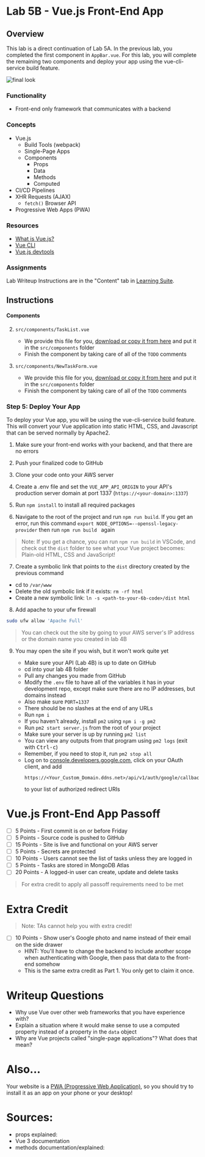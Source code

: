 # Lab 5B - Vue.js Front-End App

## Overview
This lab is a direct continuation of Lab 5A. In the previous lab, you completed the first component in `AppBar.vue`. For this lab, you will complete the remaining two components and deploy your app using the vue-cli-service build feature.

![final look](6b_ss1.png)

### Functionality

- Front-end only framework that communicates with a backend

### Concepts

- Vue.js
  - Build Tools (webpack)
  - Single-Page Apps
  - Components
    - Props
    - Data
    - Methods
    - Computed
- CI/CD Pipelines
- XHR Requests (AJAX)
  - `fetch()` Browser API
- Progressive Web Apps (PWA)

### Resources

- [What is Vue.js?](https://vuejs.org/v2/guide/#What-is-Vue-js)
- [Vue CLI](https://vuejs.org/v2/guide/installation.html#CLI)
- [Vue.js devtools](https://chrome.google.com/webstore/detail/vuejs-devtools/nhdogjmejiglipccpnnnanhbledajbpd?hl=en)

### Assignments

Lab Writeup Instructions are in the "Content" tab in [Learning Suite](https://learningsuite.byu.edu).

## Instructions

#### Components

2. `src/components/TaskList.vue`

   - We provide this file for you, [download or copy it from here](TaskList.vue) and put it in the `src/components` folder
   - Finish the component by taking care of all of the `TODO` comments

3. `src/components/NewTaskForm.vue`

   - We provide this file for you, [download or copy it from here](NewTaskForm.vue) and put it in the `src/components` folder
   - Finish the component by taking care of all of the `TODO` comments

### Step 5: Deploy Your App

To deploy your Vue app, you will be using the vue-cli-service build feature. This will convert your Vue application into static HTML, CSS, and Javascript that can be served normally by Apache2.

1. Make sure your front-end works with your backend, and that there are no errors

2. Push your finalized code to GitHub

3. Clone your code onto your AWS server

4. Create a .env file and set the `VUE_APP_API_ORIGIN` to your API's production server domain at port 1337 (`https://<your-domain>:1337`)

5. Run `npm install` to install all required packages

6. Navigate to the root of the project and run `npm run build`. If you get an error, run this command `export NODE_OPTIONS=--openssl-legacy-provider` then run `npm run build ` again
>Note: If you get a chance, you can run `npm run build` in VSCode, and check out the `dist` folder to see what your Vue project becomes: Plain-old HTML, CSS and JavaScript!

7. Create a symbolic link that points to the `dist` directory created by the previous command
  - cd to `/var/www`
  - Delete the old symbolic link if it exists: `rm -rf html`
  - Create a new symbolic link: `ln -s <path-to-your-6b-code>/dist html`
  
8. Add apache to your ufw firewall
  ```sh
  sudo ufw allow 'Apache Full'
  ```

>You can check out the site by going to your AWS server's IP address or the domain name you created in lab 4B

9. You may open the site if you wish, but it won't work quite yet

   - Make sure your API (Lab 4B) is up to date on GitHub
   - cd into your lab 4B folder
   - Pull any changes you made from GitHub
   - Modify the `.env` file to have all of the variables it has in your development repo, except make sure there are no IP addresses, but domains instead
   - Also make sure `PORT=1337`
   - There should be no slashes at the end of any URLs
   - Run `npm i`
   - If you haven't already, install `pm2` using `npm i -g pm2`
   - Run `pm2 start server.js` from the root of your project
   - Make sure your server is up by running `pm2 list`
   - You can view any outputs from that program using `pm2 logs` (exit with <kbd>Ctrl-c</kbd>)
   - Remember, if you need to stop it, run `pm2 stop all`
   - Log on to [console.developers.google.com](https://console.developers.google.com/apis/credentials), click on your OAuth client, and add
     ```
     https://<Your_Custom_Domain.ddns.net>/api/v1/auth/google/callback
     ```
     to your list of authorized redirect URIs
     

# Vue.js Front-End App Passoff

- [ ] 5 Points - First commit is on or before Friday
- [ ] 5 Points - Source code is pushed to GitHub
- [ ] 15 Points - Site is live and functional on your AWS server
- [ ] 5 Points - Secrets are protected
- [ ] 10 Points - Users cannot see the list of tasks unless they are logged in
- [ ] 5 Points - Tasks are stored in MongoDB Atlas
- [ ] 20 Points - A logged-in user can create, update and delete tasks

> For extra credit to apply all passoff requirements need to be met

# Extra Credit
 
> Note: TAs cannot help you with extra credit!

- [ ] 10 Points - Show user's Google photo and name instead of their email on the side drawer
  - HINT: You'll have to change the backend to include another scope when authenticating with Google, then pass that data to the front-end somehow
  - This is the same extra credit as Part 1. You only get to claim it once.

# Writeup Questions

- Why use Vue over other web frameworks that you have experience with?
- Explain a situation where it would make sense to use a computed property instead of a property in the `data` object
- Why are Vue projects called "single-page applications"? What does that mean?

# Also...

Your website is a [PWA (Progressive Web Application)](https://blog.bitsrc.io/what-is-a-pwa-and-why-should-you-care-388afb6c0bad), so you should try to install it as an app on your phone or your desktop!

# Sources:
- props explained:
- Vue 3 documentation
- methods documentation/explained:
